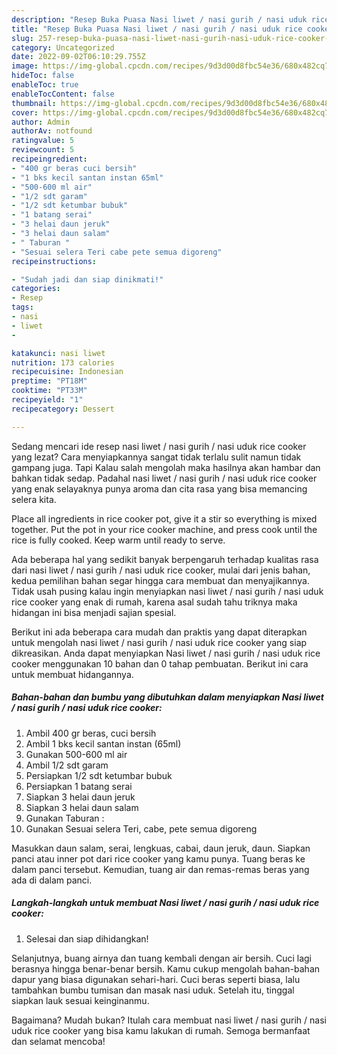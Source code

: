 ```yaml
---
description: "Resep Buka Puasa Nasi liwet / nasi gurih / nasi uduk rice cooker, Sempurna"
title: "Resep Buka Puasa Nasi liwet / nasi gurih / nasi uduk rice cooker, Sempurna"
slug: 257-resep-buka-puasa-nasi-liwet-nasi-gurih-nasi-uduk-rice-cooker-sempurna
category: Uncategorized
date: 2022-09-02T06:10:29.755Z
image: https://img-global.cpcdn.com/recipes/9d3d00d8fbc54e36/680x482cq70/nasi-liwet-nasi-gurih-nasi-uduk-rice-cooker-foto-resep-utama.jpg
hideToc: false
enableToc: true
enableTocContent: false
thumbnail: https://img-global.cpcdn.com/recipes/9d3d00d8fbc54e36/680x482cq70/nasi-liwet-nasi-gurih-nasi-uduk-rice-cooker-foto-resep-utama.jpg
cover: https://img-global.cpcdn.com/recipes/9d3d00d8fbc54e36/680x482cq70/nasi-liwet-nasi-gurih-nasi-uduk-rice-cooker-foto-resep-utama.jpg
author: Admin
authorAv: notfound
ratingvalue: 5
reviewcount: 5
recipeingredient:
- "400 gr beras cuci bersih"
- "1 bks kecil santan instan 65ml"
- "500-600 ml air"
- "1/2 sdt garam"
- "1/2 sdt ketumbar bubuk"
- "1 batang serai"
- "3 helai daun jeruk"
- "3 helai daun salam"
- " Taburan "
- "Sesuai selera Teri cabe pete semua digoreng"
recipeinstructions:

- "Sudah jadi dan siap dinikmati!"
categories:
- Resep
tags:
- nasi
- liwet
- 

katakunci: nasi liwet  
nutrition: 173 calories
recipecuisine: Indonesian
preptime: "PT18M"
cooktime: "PT33M"
recipeyield: "1"
recipecategory: Dessert

---
```



Sedang mencari ide resep nasi liwet / nasi gurih / nasi uduk rice cooker yang lezat? Cara menyiapkannya sangat tidak terlalu sulit namun tidak gampang juga. Tapi Kalau salah mengolah maka hasilnya akan hambar dan bahkan tidak sedap. Padahal nasi liwet / nasi gurih / nasi uduk rice cooker yang enak selayaknya punya aroma dan cita rasa yang bisa memancing selera kita.


Place all ingredients in rice cooker pot, give it a stir so everything is mixed together. Put the pot in your rice cooker machine, and press cook until the rice is fully cooked. Keep warm until ready to serve.

Ada beberapa hal yang sedikit banyak berpengaruh terhadap kualitas rasa dari nasi liwet / nasi gurih / nasi uduk rice cooker, mulai dari jenis bahan, kedua pemilihan bahan segar hingga cara membuat dan menyajikannya. Tidak usah pusing kalau ingin menyiapkan nasi liwet / nasi gurih / nasi uduk rice cooker yang enak di rumah, karena asal sudah tahu triknya maka hidangan ini bisa menjadi sajian spesial.


Berikut ini ada beberapa cara mudah dan praktis yang dapat diterapkan untuk mengolah nasi liwet / nasi gurih / nasi uduk rice cooker yang siap dikreasikan. Anda dapat menyiapkan Nasi liwet / nasi gurih / nasi uduk rice cooker menggunakan 10 bahan dan 0 tahap pembuatan. Berikut ini cara untuk membuat hidangannya.

<!--inarticleads1-->

##### Bahan-bahan dan bumbu yang dibutuhkan dalam menyiapkan Nasi liwet / nasi gurih / nasi uduk rice cooker:

1. Ambil 400 gr beras, cuci bersih
1. Ambil 1 bks kecil santan instan (65ml)
1. Gunakan 500-600 ml air
1. Ambil 1/2 sdt garam
1. Persiapkan 1/2 sdt ketumbar bubuk
1. Persiapkan 1 batang serai
1. Siapkan 3 helai daun jeruk
1. Siapkan 3 helai daun salam
1. Gunakan  Taburan :
1. Gunakan Sesuai selera Teri, cabe, pete semua digoreng


Masukkan daun salam, serai, lengkuas, cabai, daun jeruk, daun. Siapkan panci atau inner pot dari rice cooker yang kamu punya. Tuang beras ke dalam panci tersebut. Kemudian, tuang air dan remas-remas beras yang ada di dalam panci. 

<!--inarticleads2-->

##### Langkah-langkah untuk membuat Nasi liwet / nasi gurih / nasi uduk rice cooker:


1. Selesai dan siap dihidangkan!

Selanjutnya, buang airnya dan tuang kembali dengan air bersih. Cuci lagi berasnya hingga benar-benar bersih. Kamu cukup mengolah bahan-bahan dapur yang biasa digunakan sehari-hari. Cuci beras seperti biasa, lalu tambahkan bumbu tumisan dan masak nasi uduk. Setelah itu, tinggal siapkan lauk sesuai keinginanmu. 

Bagaimana? Mudah bukan? Itulah cara membuat nasi liwet / nasi gurih / nasi uduk rice cooker yang bisa kamu lakukan di rumah. Semoga bermanfaat dan selamat mencoba!
